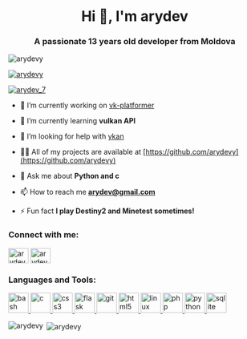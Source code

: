 <h1 align="center">Hi 👋, I'm arydev</h1>
<h3 align="center">A passionate 13 years old developer from Moldova</h3>

<p align="left"> <img src="https://komarev.com/ghpvc/?username=arydevy&label=Profile%20views&color=0e75b6&style=flat" alt="arydevy" /> </p>

<p align="left"> <a href="https://github.com/ryo-ma/github-profile-trophy"><img src="https://github-profile-trophy.vercel.app/?username=arydevy" alt="arydevy" /></a> </p>

<p align="left"> <a href="https://twitter.com/arydev_7" target="blank"><img src="https://img.shields.io/twitter/follow/arydev_7?logo=twitter&style=for-the-badge" alt="arydev_7" /></a> </p>

- 🔭 I’m currently working on [vk-platformer](https://github.com/arydevy/vk-platformer)

- 🌱 I’m currently learning **vulkan API**

- 🤝 I’m looking for help with [ykan](https://github.com/arydevy/ykan)

- 👨‍💻 All of my projects are available at [https://github.com/arydevy](https://github.com/arydevy)

- 💬 Ask me about **Python and c**

- 📫 How to reach me **arydev@gmail.com**

- ⚡ Fun fact **I play Destiny2 and Minetest sometimes!**

<h3 align="left">Connect with me:</h3>
<p align="left">
<a href="https://twitter.com/arydev_7" target="blank"><img align="center" src="https://cdn.jsdelivr.net/npm/simple-icons@3.0.1/icons/twitter.svg" alt="arydev_7" height="30" width="40" /></a>
<a href="https://www.youtube.com/c/arydev" target="blank"><img align="center" src="https://cdn.jsdelivr.net/npm/simple-icons@3.0.1/icons/youtube.svg" alt="arydev" height="30" width="40" /></a>
</p>

<h3 align="left">Languages and Tools:</h3>
<p align="left"> <a href="https://www.gnu.org/software/bash/" target="_blank"> <img src="https://www.vectorlogo.zone/logos/gnu_bash/gnu_bash-icon.svg" alt="bash" width="40" height="40"/> </a> <a href="https://www.cprogramming.com/" target="_blank"> <img src="https://devicons.github.io/devicon/devicon.git/icons/c/c-original.svg" alt="c" width="40" height="40"/> </a> <a href="https://www.w3schools.com/css/" target="_blank"> <img src="https://devicons.github.io/devicon/devicon.git/icons/css3/css3-original-wordmark.svg" alt="css3" width="40" height="40"/> </a> <a href="https://flask.palletsprojects.com/" target="_blank"> <img src="https://www.vectorlogo.zone/logos/pocoo_flask/pocoo_flask-icon.svg" alt="flask" width="40" height="40"/> </a> <a href="https://git-scm.com/" target="_blank"> <img src="https://www.vectorlogo.zone/logos/git-scm/git-scm-icon.svg" alt="git" width="40" height="40"/> </a> <a href="https://www.w3.org/html/" target="_blank"> <img src="https://devicons.github.io/devicon/devicon.git/icons/html5/html5-original-wordmark.svg" alt="html5" width="40" height="40"/> </a> <a href="https://www.linux.org/" target="_blank"> <img src="https://devicons.github.io/devicon/devicon.git/icons/linux/linux-original.svg" alt="linux" width="40" height="40"/> </a> <a href="https://www.php.net" target="_blank"> <img src="https://devicons.github.io/devicon/devicon.git/icons/php/php-original.svg" alt="php" width="40" height="40"/> </a> <a href="https://www.python.org" target="_blank"> <img src="https://devicons.github.io/devicon/devicon.git/icons/python/python-original.svg" alt="python" width="40" height="40"/> </a> <a href="https://www.sqlite.org/" target="_blank"> <img src="https://www.vectorlogo.zone/logos/sqlite/sqlite-icon.svg" alt="sqlite" width="40" height="40"/> </a> </p>

<p><img align="left" src="https://github-readme-stats.vercel.app/api/top-langs?username=arydevy&show_icons=true&locale=en&layout=compact" alt="arydevy" /></p>

<p>&nbsp;<img align="center" src="https://github-readme-stats.vercel.app/api?username=arydevy&show_icons=true&locale=en" alt="arydevy" /></p>

